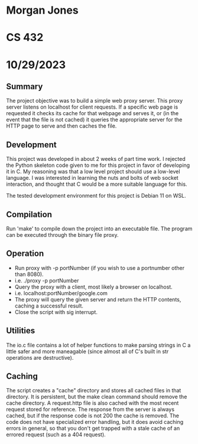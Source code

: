 # Morgan Jones
# CS 432
# 10/29/2023

## Summary
The project objective was to build a simple web proxy server. This proxy server listens on localhost for client requests. If a specific web page is requested it checks its cache for that webpage and serves it, or (in the event that the file is not cached) it queries the appropriate server for the HTTP page to serve and then caches the file.

## Development
This project was developed in about 2 weeks of part time work. I rejected the Python skeleton code given to me for this project in favor of developing it in C. My reasoning was that a low level project should use a low-level language. I was interested in learning the nuts and bolts of web socket interaction, and thought that C would be a more suitable language for this.

The tested development environment for this project is Debian 11 on WSL.

## Compilation
Run 'make' to compile down the project into an executable file. The program can be executed through the binary file proxy.

## Operation
- Run proxy with -p portNumber (if you wish to use a portnumber other than 8080).
- i.e. ./proxy -p portNumber
- Query the proxy with a client, most likely a browser on localhost.
- i.e. localhost:portNumber/google.com
- The proxy will query the given server and return the HTTP contents, caching a successful result.
- Close the script with sig interrupt.

## Utilities
The io.c file contains a lot of helper functions to make parsing strings in C a little safer and more maneagable (since almost all of C's built in str operations are destructive).

## Caching
The script creates a "cache" directory and stores all cached files in that directory. It is persistent, but the make clean command should remove the cache directory. A request.http file is also cached with the most recent request stored for reference.
The response from the server is always cached, but if the response code is not 200 the cache is removed.
The code does not have specialized error handling, but it does avoid caching errors in general, so that you don't get trapped with a stale cache of an errored request (such as a 404 request).

